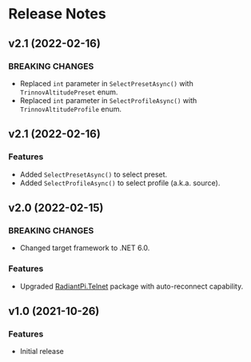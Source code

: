 # Release Notes


## v2.1 (2022-02-16)

### BREAKING CHANGES

* Replaced `int` parameter in `SelectPresetAsync()` with `TrinnovAltitudePreset` enum.
* Replaced `int` parameter in `SelectProfileAsync()` with `TrinnovAltitudeProfile` enum.


## v2.1 (2022-02-16)

### Features

* Added `SelectPresetAsync()` to select preset.
* Added `SelectProfileAsync()` to select profile (a.k.a. source).

## v2.0 (2022-02-15)

### BREAKING CHANGES

* Changed target framework to .NET 6.0.

### Features

* Upgraded [RadiantPi.Telnet](https://github.com/bjorg/RadiantPi.Telnet) package with auto-reconnect capability.


## v1.0 (2021-10-26)

### Features

* Initial release
